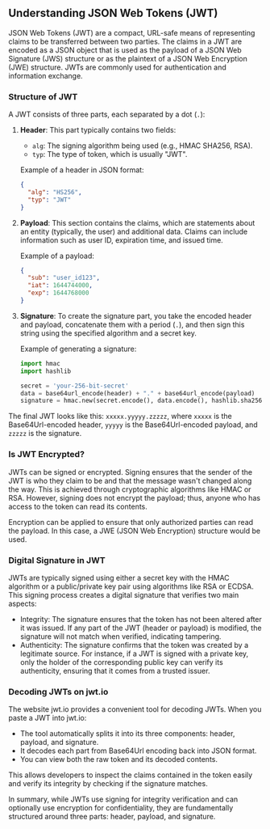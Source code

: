 ## Understanding JSON Web Tokens (JWT)

JSON Web Tokens (JWT) are a compact, URL-safe means of representing claims to be transferred between two parties. The claims in a JWT are encoded as a JSON object that is used as the payload of a JSON Web Signature (JWS) structure or as the plaintext of a JSON Web Encryption (JWE) structure. JWTs are commonly used for authentication and information exchange.

### Structure of JWT

A JWT consists of three parts, each separated by a dot (`.`):

1. **Header**: This part typically contains two fields:
   - `alg`: The signing algorithm being used (e.g., HMAC SHA256, RSA).
   - `typ`: The type of token, which is usually "JWT".

   Example of a header in JSON format:
   ```json
   {
     "alg": "HS256",
     "typ": "JWT"
   }
   ```

2. **Payload**: This section contains the claims, which are statements about an entity (typically, the user) and additional data. Claims can include information such as user ID, expiration time, and issued time.

   Example of a payload:
   ```json
   {
     "sub": "user_id123",
     "iat": 1644744000,
     "exp": 1644768000
   }
   ```

3. **Signature**: To create the signature part, you take the encoded header and payload, concatenate them with a period (`.`), and then sign this string using the specified algorithm and a secret key.

   Example of generating a signature:
   ```python
   import hmac
   import hashlib

   secret = 'your-256-bit-secret'
   data = base64url_encode(header) + "." + base64url_encode(payload)
   signature = hmac.new(secret.encode(), data.encode(), hashlib.sha256).digest()
   ```

The final JWT looks like this: `xxxxx.yyyyy.zzzzz`, where `xxxxx` is the Base64Url-encoded header, `yyyyy` is the Base64Url-encoded payload, and `zzzzz` is the signature.

### Is JWT Encrypted?

JWTs can be signed or encrypted. Signing ensures that the sender of the JWT is who they claim to be and that the message wasn't changed along the way. This is achieved through cryptographic algorithms like HMAC or RSA. However, signing does not encrypt the payload; thus, anyone who has access to the token can read its contents.

Encryption can be applied to ensure that only authorized parties can read the payload. In this case, a JWE (JSON Web Encryption) structure would be used. 

### Digital Signature in JWT

JWTs are typically signed using either a secret key with the HMAC algorithm or a public/private key pair using algorithms like RSA or ECDSA. This signing process creates a digital signature that verifies two main aspects:

- Integrity: The signature ensures that the token has not been altered after it was issued. If any part of the JWT (header or payload) is modified, the signature will not match when verified, indicating tampering.
- Authenticity: The signature confirms that the token was created by a legitimate source. For instance, if a JWT is signed with a private key, only the holder of the corresponding public key can verify its authenticity, ensuring that it comes from a trusted issuer.

### Decoding JWTs on jwt.io

The website jwt.io provides a convenient tool for decoding JWTs. When you paste a JWT into jwt.io:

- The tool automatically splits it into its three components: header, payload, and signature.
- It decodes each part from Base64Url encoding back into JSON format.
- You can view both the raw token and its decoded contents.

This allows developers to inspect the claims contained in the token easily and verify its integrity by checking if the signature matches. 

In summary, while JWTs use signing for integrity verification and can optionally use encryption for confidentiality, they are fundamentally structured around three parts: header, payload, and signature.


